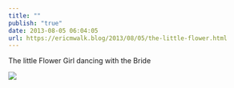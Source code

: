```yaml
---
title: ""
publish: "true"
date: 2013-08-05 06:04:05
url: https://ericmwalk.blog/2013/08/05/the-little-flower.html
---
```


The little Flower Girl dancing with the Bride

![](https://ericmwalk.blog/uploads/2022/9e9d4b09aa.jpg)